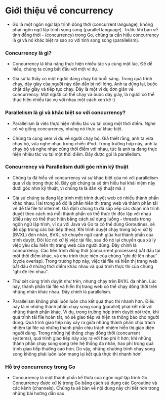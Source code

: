 # Giới thiệu về concurrency

- Go là một ngôn ngữ lập trình đồng thời (concurrent language), không phải ngôn ngữ lập trình song song (parallel language). Trước khi bàn về tính đồng thời - (concurrency) trong Go, chúng ta cần hiểu concurrency là gì và nó khác biệt ra sao so với tính song song (parallelism).

### Concurrency là gì?

- Concurrency là khả năng thực hiện nhiều tác vụ cùng một lúc. Để dễ hiểu, chúng ta cùng bắt đầu với một ví dụ.

- Giả sử ta thấy có một người đang chạy bộ buổi sáng. Trong quá trình chạy, dây giày của người này dần dần bị nới lỏng. Anh ta dừng lại, buộc chặt dây giày và tiếp tục chạy. Đây là một ví dụ đơn giản về concurrency: Một người có thể chạy và buộc dây giày, là người có thể thực hiện nhiều tác vụ với nhau một cách xen kẽ :)

### Parallelism là gì và khác biệt so với concurrency?

- Parallelism là việc thực hiện nhiều tác vụ tại cùng một thời điểm. Nghe có vẻ giống concurrency, nhưng nó thực sự khác biệt.

- Chúng ta cùng xem ví dụ về người chạy bộ. Giả thiết rằng, anh ta vừa chạy bộ, vừa nghe nhạc trong chiếc iPod. Trong trường hợp này, anh ta chạy bộ và nghe nhạc cùng thời điểm với nhau, tức là anh ta đang thực hiện nhiều tác vụ tại một thời điểm. Đây được gọi là parallelism.

### Concurrency và Parallelism dưới góc nhìn kỹ thuật

- Chúng ta đã hiểu về concurrency và sự khác biệt của nó với parallelism qua ví dụ trong thực tế. Bây giờ chúng ta sẽ tìm hiểu hai khái niệm này dưới góc nhìn kỹ thuật, vì chúng ta là dân kỹ thuật mà :)

- Giả sử chúng ta đang lập trình một trình duyệt web có nhiều thành phần khác nhau. Hai trong số đó là phần hiển thị trang web và thành phần tải về để tải file từ internet. Giả định chúng ta đã sắp xếp các đoạn mã trình duyệt theo cách mà mỗi thành phần có thể thực thi độc lập với nhau (điều này có thể thực hiện bằng cách sử dụng luồng - threads trong ngôn ngữ lập trình, ví dụ với Java và Go ta có thể dùng Goroutines, sẽ đề cập trong các bài tiếp theo). Khi trình duyệt chạy trong bộ vi xử lý (BVXL) đơn nhân, BVXL sẽ chuyển ngữ cảnh giữa hai thành phần của trình duyệt. Đôi lúc nó xử lý việc tải file, sau đó nó lại chuyển qua xử lý việc yêu cầu hiển thị trang web của người dùng. Đây chính là concurrency. Các tiến trình đồng thời (concurrent processes) bắt đầu tại một thời điểm khác, và chu trình thực hiện của chúng "ghi đè lên nhau" (cycle overlap). Trong trường hợp này, việc tải file và hiển thị trang web bắt đầu ở những thời điểm khác nhau và quá trình thực thi của chúng "ghi đè lên nhau".

- Thử xét cùng trình duyệt như trên, nhưng chạy trên BVXL đa nhân. Lúc này, thành phần tải file và hiển thị trang web có thể chạy đồng thời trên những nhân khác nhau. Đây chính là parallelism.

- Parallelism không phải luôn luôn cho kết quả thực thi nhanh hơn. Điều này là vì những thành phần chạy song song (parallel) phải kết nối với những thành phần khác. Ví dụ, trong trường hợp trình duyệt nói trên, khi quá trình tải file hoàn tất, nó sẽ giao tiếp và hiện ra thông báo cho người dùng. Quá trình giao tiếp này xảy ra giữa những thành phần chịu trách nhiệm tải file và những thành phần chịu trách nhiệm hiển thị giao diện người dùng. Trong những hệ thống chạy đồng thời (concurrent systems), quá trình giao tiếp này xảy ra với hao phí ít hơn; khi những thành phần chạy song song trên hệ thống đa nhân, hao phí trong quá trình giao tiếp thường cao hơn. Do vậy, những chương trình chạy song song không phải luôn luôn mang lại kết quả thực thi nhanh hơn!

### Hỗ trợ concurrency trong Go

- Concurrency là một thành phần kế thừa của ngôn ngữ lập trình Go. Concurrency được xử lý trong Go bằng cách sử dụng các Goroutine và các kênh (channels). Chúng ta sẽ bàn về nội dung này chi tiết hơn trong những bài hướng dẫn sau.
